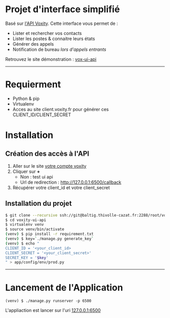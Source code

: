 # Projet d'interface simplifié

Basé sur [l'API Voxity](https://api.voxity.fr/doc). Cette interface vous permet de :

 - Lister et rechercher vos contacts
 - Lister les postes & connaitre leurs états
 - Générer des appels
 - Notification de bureau *lors d'appels entrants*

Retrouvez le site démonstration : [vox-ui-api](http://vox-ui-api.webstartapp.fr)

-----

# Requierment
 - Python & pip
 - Virtualenv
 - Acces au site client.voxity.fr pour générer ces CLIENT_ID/CLIENT_SECRET

# Installation

## Création des accès à l'API


 1. Aller sur le site [votre compte voxity](https://client.voxity.fr/voxity-api/configuration)
 2. Cliquer sur **+**
    - Non : test ui api
    - Url de redirection : http://127.0.0.1:6500/callback
 3. Récupérer votre client_id et votre client_secret

## Installation du projet

```bash
$ git clone --recursive ssh://git@baltig.thivolle-cazat.fr:2288/root/voxity-ui-api.git
$ cd voxity-ui-api
$ virtualenv venv
$ source venv/bin/activate
(venv) $ pip install -r requirement.txt
(venv) $ key=`./manage.py generate_key`
(venv) $ echo "
CLIENT_ID = '<your_client_id>
CLIENT_SECRET = '<your_client_secret>'
SECRET_KEY = '$key'
" > app/config/env/prod.py
```

-----

# Lancement de l'Application

```
(venv) $ ./manage.py runserver -p 6500
```

L'appliaction est lancer sur l'uri [127.0.0.1:6500](http://127.0.0.1:6500)